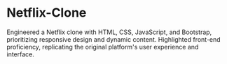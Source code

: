 # Netflix-Clone
Engineered a Netflix clone with HTML, CSS, JavaScript, and Bootstrap, prioritizing responsive design and dynamic content. Highlighted front-end proficiency, replicating the original platform's user experience and interface.
